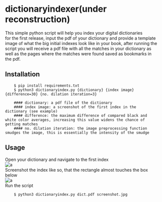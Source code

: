 # dictionaryindexer(under reconstruction)

This simple python script will help you index your digital dictionaries <br>
for the first release, input the pdf of your dictionary and provide a template image of what the big initial indexes look like in your book, after running the script you will receive a pdf file with all the matches in your dictionary as well as the pages where the matches were found saved as bookmarks in the pdf.
## Installation

        $ pip install requirements.txt
        $ python3 dictionaryindex.py {dictionary} {index image} {difference=30} {no. dilation iteration=3}
        
        #### dictionary: a pdf file of the dictionary
        #### index image: a screenshot of the first index in the dictionary (see example)
        #### difference: the maximum difference of compared black and white color averages, increasing this value widens the chance of getting matches
        #### no. dilation iteration: the image preprocessing function smudges the image, this is essentially the intensity of the smudge
## Usage
Open your dictionary and navigate to the first index<br>
![a](https://user-images.githubusercontent.com/98118881/155221332-41a3c7c3-4714-4ea2-8908-b6d55a4aea33.png)
<br>Screenshot the index like so, that the rectangle almost touches the box below<br>
![a](https://user-images.githubusercontent.com/98118881/155221167-44f27f96-2ae8-401c-b462-cba01928759d.jpg)
<br>Run the script<br>

        $ python3 dictionaryindex.py dict.pdf screenshot.jpg
        

